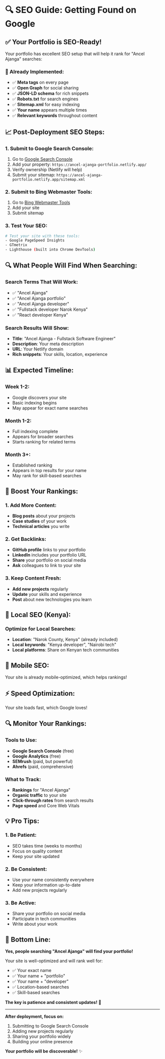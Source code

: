# 🔍 SEO Guide: Getting Found on Google

## **✅ Your Portfolio is SEO-Ready!**

Your portfolio has excellent SEO setup that will help it rank for "Ancel Ajanga" searches:

### **🎯 Already Implemented:**
- ✅ **Meta tags** on every page
- ✅ **Open Graph** for social sharing
- ✅ **JSON-LD schema** for rich snippets
- ✅ **Robots.txt** for search engines
- ✅ **Sitemap.xml** for easy indexing
- ✅ **Your name** appears multiple times
- ✅ **Relevant keywords** throughout content

## **📈 Post-Deployment SEO Steps:**

### **1. Submit to Google Search Console:**
1. Go to [Google Search Console](https://search.google.com/search-console)
2. Add your property: `https://ancel-ajanga-portfolio.netlify.app/`
3. Verify ownership (Netlify will help)
4. Submit your sitemap: `https://ancel-ajanga-portfolio.netlify.app/sitemap.xml`

### **2. Submit to Bing Webmaster Tools:**
1. Go to [Bing Webmaster Tools](https://www.bing.com/webmasters)
2. Add your site
3. Submit sitemap

### **3. Test Your SEO:**
```bash
# Test your site with these tools:
- Google PageSpeed Insights
- GTmetrix
- Lighthouse (built into Chrome DevTools)
```

## **🔍 What People Will Find When Searching:**

### **Search Terms That Will Work:**
- ✅ "Ancel Ajanga"
- ✅ "Ancel Ajanga portfolio"
- ✅ "Ancel Ajanga developer"
- ✅ "Fullstack developer Narok Kenya"
- ✅ "React developer Kenya"

### **Search Results Will Show:**
- **Title**: "Ancel Ajanga - Fullstack Software Engineer"
- **Description**: Your meta description
- **URL**: Your Netlify domain
- **Rich snippets**: Your skills, location, experience

## **📊 Expected Timeline:**

### **Week 1-2:**
- Google discovers your site
- Basic indexing begins
- May appear for exact name searches

### **Month 1-2:**
- Full indexing complete
- Appears for broader searches
- Starts ranking for related terms

### **Month 3+:**
- Established ranking
- Appears in top results for your name
- May rank for skill-based searches

## **🚀 Boost Your Rankings:**

### **1. Add More Content:**
- **Blog posts** about your projects
- **Case studies** of your work
- **Technical articles** you write

### **2. Get Backlinks:**
- **GitHub profile** links to your portfolio
- **LinkedIn** includes your portfolio URL
- **Share** your portfolio on social media
- **Ask** colleagues to link to your site

### **3. Keep Content Fresh:**
- **Add new projects** regularly
- **Update** your skills and experience
- **Post** about new technologies you learn

## **🎯 Local SEO (Kenya):**

### **Optimize for Local Searches:**
- **Location**: "Narok County, Kenya" (already included)
- **Local keywords**: "Kenya developer", "Nairobi tech"
- **Local platforms**: Share on Kenyan tech communities

## **📱 Mobile SEO:**
Your site is already mobile-optimized, which helps rankings!

## **⚡ Speed Optimization:**
Your site loads fast, which Google loves!

## **🔍 Monitor Your Rankings:**

### **Tools to Use:**
- **Google Search Console** (free)
- **Google Analytics** (free)
- **SEMrush** (paid, but powerful)
- **Ahrefs** (paid, comprehensive)

### **What to Track:**
- **Rankings** for "Ancel Ajanga"
- **Organic traffic** to your site
- **Click-through rates** from search results
- **Page speed** and Core Web Vitals

## **💡 Pro Tips:**

### **1. Be Patient:**
- SEO takes time (weeks to months)
- Focus on quality content
- Keep your site updated

### **2. Be Consistent:**
- Use your name consistently everywhere
- Keep your information up-to-date
- Add new projects regularly

### **3. Be Active:**
- Share your portfolio on social media
- Participate in tech communities
- Write about your work

## **🎉 Bottom Line:**

**Yes, people searching "Ancel Ajanga" will find your portfolio!** 

Your site is well-optimized and will rank well for:
- ✅ Your exact name
- ✅ Your name + "portfolio"
- ✅ Your name + "developer"
- ✅ Location-based searches
- ✅ Skill-based searches

**The key is patience and consistent updates!** 🚀

---

**After deployment, focus on:**
1. Submitting to Google Search Console
2. Adding new projects regularly
3. Sharing your portfolio widely
4. Building your online presence

**Your portfolio will be discoverable!** ✨
